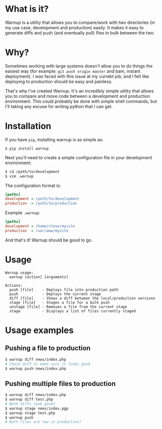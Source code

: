 # What is it?
Warnup is a utility that allows you to compare/work with two directories (in my use case, development and production) easily. It makes it easy to generate diffs and push (and eventually pull) files in bulk between the two.

# Why?
Sometimes working with large systems doesn't allow you to do things the easiest way (for example: `git push origin master` and bam, instant deployment). I was faced with this issue at my currebt job, and I felt like deploying to production should be easy and painless.

That's why I've created Warnup. It's an incredibly simple utility that allows you to compare and move code between a development and production environment. This could probably be done with simple shell commands, but I'll taking any excuse for writing python that I can get. 

# Installation
If you have `pip`, installing warnup is as simple as:

    $ pip install warnup

Next you'll need to create a simple configuration file in your development environment:

```bash
$ cd /path/to/development
$ vim .warnup
```

The configuration format is:

```ini
[paths]
development = /path/to/development
production  = /path/to/production
```

Example `.warnup`:

```ini
[paths]
development = /home/steve/mysite
production  = /var/www/mysite
```

And that's it! Warnup should be good to go.

# Usage
    Warnup usage:
      warnup [action] [arguments]

    Actions:
      push [file]    - Deploys file into production path
      push           - Deploys the current stage
      diff [file]    - Shows a diff between the local/production versions
      stage [file]   - Stages a file for a bulk push
      unstage [file] - Removes a file from the current stage
      stage          - Displays a list of files currently staged

# Usage examples

## Pushing a file to production

```bash
$ warnup diff news/index.php
# Check diff to make sure it looks good
$ warnup push news/index.php
```

## Pushing multiple files to production

```bash
$ warnup diff news/index.php
$ warnup diff test.php
# Both diffs look good]
$ warnup stage news/index.pgp
$ warnup stage test.php
$ warnup push
# Both files are now in production!
```
